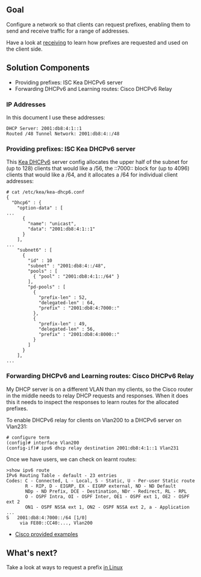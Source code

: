 ## Goal

Configure a network so that clients can request prefixes, enabling them to
send and receive traffic for a range of addresses.


Have a look at [receiving](../../traffic/linux/receiving.md)
to learn how prefixes are requested and used on the client side.

## Solution Components

*  Providing prefixes: ISC Kea DHCPv6 server
*  Forwarding DHCPv6 and Learning routes: Cisco DHCPv6 Relay

### IP Addresses

In this document I use these addresses:

```
DHCP Server: 2001:db8:4:1::1
Routed /48 Tunnel Network: 2001:db8:4::/48
```

### Providing prefixes: ISC Kea DHCPv6 server

This [Kea DHCPv6](https://kea.readthedocs.io/en/latest/arm/dhcp6-srv.html)
server config allocates the upper half of the subnet for (up to 128) clients
that would like a /56, the ::7000:: block for (up to 4096) clients that would
like a /64, and it allocates a /64 for individual client addresses:

```
# cat /etc/kea/kea-dhcp6.conf
{
  "Dhcp6" : {
    "option-data" : [
...
      {
        "name": "unicast",
        "data": "2001:db8:4:1::1"
      }
    ],
...
    "subnet6" : [
      {
        "id" : 10
        "subnet" : "2001:db8:4::/48",
        "pools" : [
          { "pool" : "2001:db8:4:1::/64" }
        ],
        "pd-pools" : [
          {
            "prefix-len" : 52,
            "delegated-len" : 64,
            "prefix" : "2001:db8:4:7000::"
          },
          {
            "prefix-len" : 49,
            "delegated-len" : 56,
            "prefix" : "2001:db8:4:8000::"
          }
        ]
      }
    ],
...
```

### Forwarding DHCPv6 and Learning routes: Cisco DHCPv6 Relay

My DHCP server is on a different VLAN than my clients, so the Cisco router
in the middle needs to relay DHCP requests and responses.  When it does this
it needs to inspect the responses to learn routes for the allocated prefixes.

To enable DHCPv6 relay for clients on Vlan200 to a DHCPv6 server on Vlan231:

```
# configure term
(config)# interface Vlan200
(config-if)# ipv6 dhcp relay destination 2001:db8:4:1::1 Vlan231 
```

Once we have users, we can check on learnt routes:

```
>show ipv6 route
IPv6 Routing Table - default - 23 entries
Codes: C - Connected, L - Local, S - Static, U - Per-user Static route
       R - RIP, D - EIGRP, EX - EIGRP external, ND - ND Default
       NDp - ND Prefix, DCE - Destination, NDr - Redirect, RL - RPL
       O - OSPF Intra, OI - OSPF Inter, OE1 - OSPF ext 1, OE2 - OSPF ext 2
       ON1 - OSPF NSSA ext 1, ON2 - OSPF NSSA ext 2, a - Application
...
S   2001:db8:4:7000::/64 [1/0]
     via FE80::CC40:..., Vlan200
```

*  [Cisco provided examples](https://community.cisco.com/t5/networking-knowledge-base/stateful-dhcpv6-relay-configuration-example/ta-p/3149338)

## What's next?

Take a look at ways to request a prefix [in Linux](../../traffic/linux/receiving.md)
